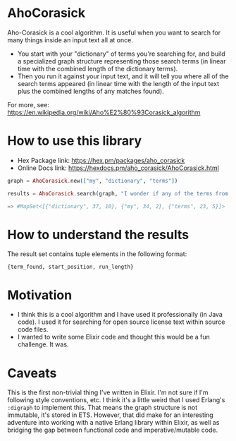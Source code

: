AhoCorasick
===========

Aho-Corasick is a cool algorithm. It is useful when you want to search for many things inside an input text all at once.

- You start with your "dictionary" of terms you're searching for, and build a specialized graph structure representing those search terms (in linear time with the combined length of the dictionary terms).
- Then you run it against your input text, and it will tell you where all of the search terms appeared (in linear time with the length of the input text plus the combined lengths of any matches found).

For more, see: https://en.wikipedia.org/wiki/Aho%E2%80%93Corasick_algorithm


How to use this library
=======================

- Hex Package link: https://hex.pm/packages/aho_corasick
- Online Docs link: https://hexdocs.pm/aho_corasick/AhoCorasick.html


```elixir
graph = AhoCorasick.new(["my", "dictionary", "terms"])

results = AhoCorasick.search(graph, "I wonder if any of the terms from my dictionary appear in this text, and if so, where?")

=> #MapSet<[{"dictionary", 37, 10}, {"my", 34, 2}, {"terms", 23, 5}]>
```

How to understand the results
=============================

The result set contains tuple elements in the following format:

    {term_found, start_position, run_length}


Motivation
==========

- I think this is a cool algorithm and I have used it professionally (in Java code). I used it for searching for open source license text within source code files.
- I wanted to write some Elixir code and thought this would be a fun challenge. It was.


Caveats
=======

This is the first non-trivial thing I've written in Elixir. I'm not sure if I'm following style conventions, etc. I think it's a little weird that I used Erlang's `:digraph` to implement this. That means the graph structure is not immutable, it's stored in ETS. However, that did make for an interesting adventure into working with a native Erlang library within Elixir, as well as bridging the gap between functional code and imperative/mutable code.
